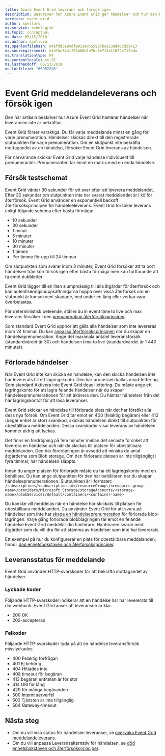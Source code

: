 ```yaml
---
title: Azure Event Grid leverans och försök igen
description: Beskriver hur Azure Event Grid ger händelser och hur den hanterar inte har meddelanden.
services: event-grid
author: spelluru
ms.service: event-grid
ms.topic: conceptual
ms.date: 05/15/2019
ms.author: spelluru
ms.openlocfilehash: b4bfdd3e9cdf99314dc55907ba163adc6cd39423
ms.sourcegitcommit: d4dfbc34a1f03488e1b7bc5e711a11b72c717ada
ms.translationtype: MT
ms.contentlocale: sv-SE
ms.lasthandoff: 06/13/2019
ms.locfileid: "65952896"
---
```

# <a name="event-grid-message-delivery-and-retry"></a>Event Grid meddelandeleverans och försök igen

Den här artikeln beskriver hur Azure Event Grid hanterar händelser när leveransen inte är bekräftas.

Event Grid förser varaktiga. Du får varje meddelande minst en gång för varje prenumeration. Händelser skickas direkt till den registrerade slutpunkten för varje prenumeration. Om en slutpunkt inte bekräfta mottagandet av en händelse, försöker Event Grid leverans av händelsen.

För närvarande skickar Event Grid varje händelse individuellt till prenumeranter. Prenumeranten tar emot en matris med en enda händelse.

## <a name="retry-schedule-and-duration"></a>Försök testschemat

Event Grid väntar 30 sekunder för ett svar efter att leverera meddelandet. Efter 30 sekunder om slutpunkten inte har svarat meddelandet är i kö för återförsök. Event Grid använder en exponentiell backoff återförsöksprincipen för händelseleverans. Event Grid försöker leverans enligt följande schema efter bästa förmåga:

- 10 sekunder
- 30 sekunder
- 1 minut
- 5 minuter
- 10 minuter
- 30 minuter
- 1 timme
- Per timme för upp till 24 timmar

Om slutpunkten som svarar inom 3 minuter, Event Grid försöker att ta bort händelsen från kön försök igen efter bästa förmåga men kan fortfarande att ta emot dubbletter.

Event Grid lägger till en liten slumpmässig till alla åtgärder för återförsök och kan autentiseringsuuppsättningarna hoppa över vissa återförsök om en slutpunkt är konsekvent skadade, ned under en lång eller verkar vara överbelastas.

För deterministisk beteende, ställer du in event time to live och max leverans försöker i den [prenumeration återförsöksprinciper](manage-event-delivery.md).

Som standard Event Grid upphör att gälla alla händelser som inte levereras inom 24 timmar. Du kan [anpassa återförsöksprincipen](manage-event-delivery.md) när du skapar en händelseprenumeration. Ange det maximala antalet leveransförsök (standardvärdet är 30) och händelsen time to live (standardvärdet är 1 440 minuter).

## <a name="dead-letter-events"></a>Förlorade händelser

När Event Grid inte kan skicka en händelse, kan den skicka händelsen inte har levererats till ett lagringskonto. Den här processen kallas dead-lettering. Som standard Aktivera inte Event Grid dead-lettering. Du måste ange ett lagringskonto för att lagra felande händelser när du skapar händelseprenumerationen för att aktivera den. Du hämtar händelser från det här lagringskontot för att lösa leveranser.

Event Grid skickar en händelse till förlorade plats när det har försökt alla dess nya försök. Om Event Grid tar emot en 400 (felaktig begäran) eller 413 (begär enhet är stor) svarskod, skickas händelsen direkt till slutpunkten för obeställbara meddelanden. Dessa svarskoder visar leverans av händelsen kommer aldrig att lyckas.

Det finns en fördröjning på fem minuter mellan det senaste försöket att leverera en händelse och när de skickas till platsen för obeställbara meddelanden. Den här fördröjningen är avsedd att minska de antal åtgärderna som Blob storage. Om den förlorade platsen är inte tillgängligt i fyra timmar, har händelsen släppts.

Innan du anger platsen för förlorade måste du ha ett lagringskonto med en behållare. Du kan ange slutpunkten för den här behållaren när du skapar händelseprenumerationen. Slutpunkten är i formatet: `/subscriptions/<subscription-id>/resourceGroups/<resource-group-name>/providers/Microsoft.Storage/storageAccounts/<storage-name>/blobServices/default/containers/<container-name>`

Du kanske vill meddelas när en händelse har skickats till platsen för obeställbara meddelanden. Du använder Event Grid för att svara på händelser som inte har [skapa en händelseprenumeration](../storage/blobs/storage-blob-event-quickstart.md?toc=%2fazure%2fevent-grid%2ftoc.json) för förlorade blob-lagringen. Varje gång förlorade blobblagringen tar emot en felande händelse Event Grid meddelar din hanterare. Hanteraren svarar med åtgärder som du vill dra för att stämma av händelser som inte har levererats.

Ett exempel på hur du konfigurerar en plats för obeställbara meddelanden, finns i [död enhetsbokstaven och återförsöksprinciper](manage-event-delivery.md).

## <a name="message-delivery-status"></a>Leveransstatus för meddelande

Event Grid använder HTTP-svarskoder för att bekräfta mottagandet av händelser. 

### <a name="success-codes"></a>Lyckade koder

Följande HTTP-svarskoder indikerar att en händelse har har levererats till din webhook. Event Grid anser att leveransen är klar.

- 200 OK
- 202-accepterad

### <a name="failure-codes"></a>Felkoder

Följande HTTP-svarskoder tyda på att en händelse leveransförsök misslyckades.

- 400 Felaktig förfrågan
- 401 Ej behörig
- 404 Hittades inte
- 408 timeout för begäran
- 413 begäran entiteten är för stor
- 414 URI för lång
- 429 för många begäranden
- 500 Internt serverfel
- 503 Tjänsten är inte tillgänglig
- 504 Gateway-timeout

## <a name="next-steps"></a>Nästa steg

* Om du vill visa status för händelsen leveranser, se [övervaka Event Grid meddelandeleverans](monitor-event-delivery.md).
* Om du vill anpassa Leveransalternativ för händelsen, se [död enhetsbokstaven och återförsöksprinciper](manage-event-delivery.md).
